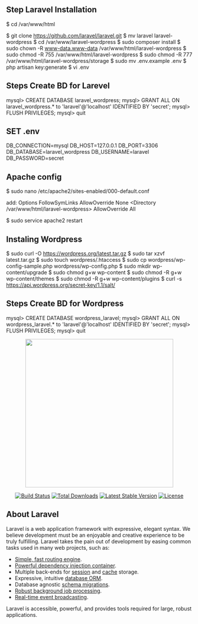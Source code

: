 ## Step Laravel Installation

$ cd /var/www/html

$ git clone https://github.com/laravel/laravel.git
$ mv laravel laravel-wordpress 
$ cd /var/www/laravel-wordpress
$ sudo composer install
$ sudo chown -R www-data.www-data /var/www/html/laravel-wordpress
$ sudo chmod -R 755 /var/www/html/laravel-wordpress
$ sudo chmod -R 777 /var/www/html/laravel-wordpress/storage
$ sudo mv .env.example .env
$ php artisan key:generate
$ vi .env

## Steps Create BD for Larevel

mysql> CREATE DATABASE laravel_wordpress;
mysql> GRANT ALL ON laravel_wordpress.* to 'laravel'@'localhost' IDENTIFIED BY 'secret';
mysql> FLUSH PRIVILEGES;
mysql> quit

## SET .env

DB_CONNECTION=mysql
DB_HOST=127.0.0.1
DB_PORT=3306
DB_DATABASE=laravel_wordpress
DB_USERNAME=laravel
DB_PASSWORD=secret

## Apache config
$ sudo nano /etc/apache2/sites-enabled/000-default.conf

add:
        <Directory />
                Options FollowSymLinks
                AllowOverride None
        </Directory>
        <Directory /var/www/html/laravel-wordpress>
                AllowOverride All
        </Directory>

$ sudo service apache2 restart
        
## Instaling Wordpress

$ sudo curl -O https://wordpress.org/latest.tar.gz
$ sudo tar xzvf latest.tar.gz
$ sudo touch wordpress/.htaccess
$ sudo cp wordpress/wp-config-sample.php wordpress/wp-config.php
$ sudo mkdir wp-content/upgrade
$ sudo chmod g+w wp-content
$ sudo chmod -R g+w wp-content/themes
$ sudo chmod -R g+w wp-content/plugins
$ curl -s https://api.wordpress.org/secret-key/1.1/salt/


## Steps Create BD for Wordpress

mysql> CREATE DATABASE wordpress_laravel;
mysql> GRANT ALL ON wordpress_laravel.* to 'laravel'@'localhost' IDENTIFIED BY 'secret';
mysql> FLUSH PRIVILEGES;
mysql> quit



<p align="center"><img src="https://res.cloudinary.com/dtfbvvkyp/image/upload/v1566331377/laravel-logolockup-cmyk-red.svg" width="400"></p>

<p align="center">
<a href="https://travis-ci.org/laravel/framework"><img src="https://travis-ci.org/laravel/framework.svg" alt="Build Status"></a>
<a href="https://packagist.org/packages/laravel/framework"><img src="https://poser.pugx.org/laravel/framework/d/total.svg" alt="Total Downloads"></a>
<a href="https://packagist.org/packages/laravel/framework"><img src="https://poser.pugx.org/laravel/framework/v/stable.svg" alt="Latest Stable Version"></a>
<a href="https://packagist.org/packages/laravel/framework"><img src="https://poser.pugx.org/laravel/framework/license.svg" alt="License"></a>
</p>

## About Laravel

Laravel is a web application framework with expressive, elegant syntax. We believe development must be an enjoyable and creative experience to be truly fulfilling. Laravel takes the pain out of development by easing common tasks used in many web projects, such as:

- [Simple, fast routing engine](https://laravel.com/docs/routing).
- [Powerful dependency injection container](https://laravel.com/docs/container).
- Multiple back-ends for [session](https://laravel.com/docs/session) and [cache](https://laravel.com/docs/cache) storage.
- Expressive, intuitive [database ORM](https://laravel.com/docs/eloquent).
- Database agnostic [schema migrations](https://laravel.com/docs/migrations).
- [Robust background job processing](https://laravel.com/docs/queues).
- [Real-time event broadcasting](https://laravel.com/docs/broadcasting).

Laravel is accessible, powerful, and provides tools required for large, robust applications.

